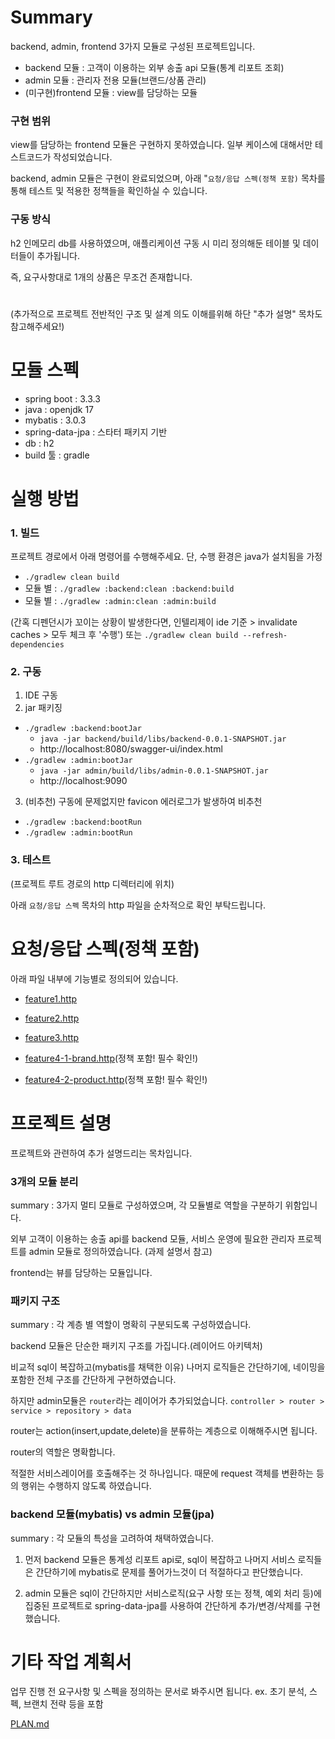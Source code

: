 # Summary
backend, admin, frontend 3가지 모듈로 구성된 프로젝트입니다.

- backend 모듈 : 고객이 이용하는 외부 송출 api 모듈(통계 리포트 조회)
- admin 모듈 : 관리자 전용 모듈(브랜드/상품 관리)
- (미구현)frontend 모듈 : view를 담당하는 모듈

### 구현 범위
view를 담당하는 frontend 모듈은 구현하지 못하였습니다. 일부 케이스에 대해서만 테스트코드가 작성되었습니다.

backend, admin 모듈은 구현이 완료되었으며, 아래 "`요청/응답 스펙(정책 포함)` 목차를 통해 테스트 및 적용한 정책들을 확인하실 수 있습니다.

### 구동 방식
h2 인메모리 db를 사용하였으며, 애플리케이션 구동 시 미리 정의해둔 테이블 및 데이터들이 추가됩니다.

즉, 요구사항대로 1개의 상품은 무조건 존재합니다.


#
(추가적으로 프로젝트 전반적인 구조 및 설계 의도 이해를위해 하단 "추가 설명" 목차도 참고해주세요!)

# 모듈 스펙
- spring boot : 3.3.3
- java : openjdk 17
- mybatis : 3.0.3
- spring-data-jpa : 스타터 패키지 기반
- db : h2
- build 툴 : gradle

# 실행 방법
### 1. 빌드
프로젝트 경로에서 아래 명령어를 수행해주세요. 단, 수행 환경은 java가 설치됨을 가정
- `./gradlew clean build`
- 모듈 별 : `./gradlew :backend:clean :backend:build`
- 모듈 별 : `./gradlew :admin:clean :admin:build`

(간혹 디펜던시가 꼬이는 상황이 발생한다면, 인텔리제이 ide 기준 > invalidate caches > 모두 체크 후 '수행')
또는 `./gradlew clean build --refresh-dependencies`

### 2. 구동
1. IDE 구동
2. jar 패키징
- `./gradlew :backend:bootJar`
  - `java -jar backend/build/libs/backend-0.0.1-SNAPSHOT.jar`
  - http://localhost:8080/swagger-ui/index.html
- `./gradlew :admin:bootJar`
  - `java -jar admin/build/libs/admin-0.0.1-SNAPSHOT.jar`
  - http://localhost:9090

3. (비추천) 구동에 문제없지만 favicon 에러로그가 발생하여 비추천
- `./gradlew :backend:bootRun`
- `./gradlew :admin:bootRun`


### 3. 테스트
(프로젝트 루트 경로의 http 디렉터리에 위치)

아래 `요청/응답 스펙` 목차의 http 파일을 순차적으로 확인 부탁드립니다.

# 요청/응답 스펙(정책 포함)
아래 파일 내부에 기능별로 정의되어 있습니다.
- [feature1.http](http/feature1.http)
- [feature2.http](http/feature2.http)
- [feature3.http](http/feature3.http)

- [feature4-1-brand.http](http/feature4-1-brand.http)(정책 포함! 필수 확인!)
- [feature4-2-product.http](http/feature4-2-product.http)(정책 포함! 필수 확인!)



# 프로젝트 설명
프로젝트와 관련하여 추가 설명드리는 목차입니다.

### 3개의 모듈 분리
summary : 3가지 멀티 모듈로 구성하였으며, 각 모듈별로 역할을 구분하기 위함입니다.

외부 고객이 이용하는 송출 api를 backend 모듈, 서비스 운영에 필요한 관리자 프로젝트를 admin 모듈로 정의하였습니다. (과제 설명서 참고)

frontend는 뷰를 담당하는 모듈입니다.

### 패키지 구조
summary : 각 계층 별 역할이 명확히 구분되도록 구성하였습니다.

backend 모듈은 단순한 패키지 구조를 가집니다.(레이어드 아키텍처)

비교적 sql이 복잡하고(mybatis를 채택한 이유) 나머지 로직들은 간단하기에, 네이밍을 포함한 전체 구조를 간단하게 구현하였습니다.

하지만 admin모듈은 `router`라는 레이어가 추가되었습니다.
 `controller > router > service > repository > data`

router는 action(insert,update,delete)을 분류하는 계층으로 이해해주시면 됩니다.

router의 역할은 명확합니다.

적절한 서비스레이어를 호출해주는 것 하나입니다. 때문에 request 객체를 변환하는 등의 행위는 수행하지 않도록 하였습니다.

### backend 모듈(mybatis) vs admin 모듈(jpa)
summary : 각 모듈의 특성을 고려하여 채택하였습니다.

1. 먼저 backend 모듈은 통계성 리포트 api로, sql이 복잡하고 나머지 서비스 로직들은 간단하기에 mybatis로 문제를 풀어가느것이 더 적절하다고 판단했습니다.

2. admin 모듈은 sql이 간단하지만 서비스로직(요구 사항 또는 정책, 예외 처리 등)에 집중된 프로젝트로 spring-data-jpa를 사용하여 간단하게 추가/변경/삭제를 구현했습니다.

# 기타 작업 계획서
업무 진행 전 요구사항 및 스펙을 정의하는 문서로 봐주시면 됩니다.
ex. 초기 분석, 스펙, 브랜치 전략 등을 포함

[PLAN.md](PLAN.md)

